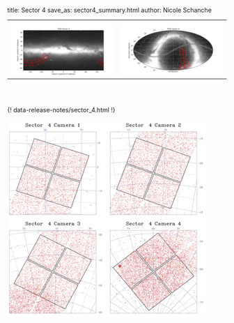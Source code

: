 title: Sector 4
save_as: sector4_summary.html
author: Nicole Schanche


<table>
  <tr>
    <th colspan="2" ></th>
  </tr>
  <tr>
    <td width="50%" style = "text-align: center;">
          <img class="img-responsive" style="max-width:100%;" src="images/sector-plots/tess_galactic_sector_004.png"> 
    </td>
    <td width="50%" style = "text-align: center;">
          <img class="img-responsive" style="max-width:100%;" src="images/sector-plots/tess_icrs_sector_004.png">
    </td>
  </tr>
</table>
<br></br>





{! data-release-notes/sector_4.html !}

<img class="img-responsive" style="max-width:90%;" src="images/sector-plots/sector-plots.004.jpeg">